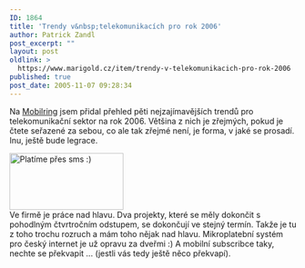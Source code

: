 ```yaml
---
ID: 1864
title: 'Trendy v&nbsp;telekomunikacích pro rok 2006'
author: Patrick Zandl
post_excerpt: ""
layout: post
oldlink: >
  https://www.marigold.cz/item/trendy-v-telekomunikacich-pro-rok-2006
published: true
post_date: 2005-11-07 09:28:34
---
```

<p>Na <a href="http://www.mobilring.cz/index.php?option=com_mbr_content&amp;task=view&amp;id=451&amp;category=telekomunikace">Mobilring</a> jsem přidal přehled pěti nejzajímavějších trendů pro telekomunikační sektor na rok 2006. Většina z nich je zřejmých, pokud je čtete seřazené za sebou, co ale tak zřejmé není, je forma, v jaké se prosadí. Inu, ještě bude legrace. </p>

<div class="rightbox"><img src="/wp-content/uploads/20051107-cover2.jpg" alt="Platíme přes sms :)" width="200" height="100" /></div>
Ve firmě je práce nad hlavu. Dva projekty, které se měly dokončit s pohodlným čtvrtročním odstupem, se dokončují ve stejný termín. Takže je tu z toho trochu rozruch a mám toho nějak nad hlavu. Mikroplatební systém pro český internet je už opravu za dveřmi :) A mobilní subscribce taky, nechte se překvapit ... (jestli vás tedy ještě něco překvapí).
</p>
